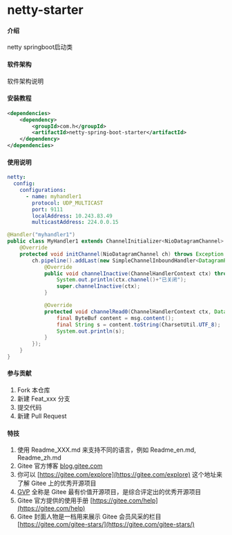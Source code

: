 # netty-starter

#### 介绍
netty springboot启动类

#### 软件架构
软件架构说明


#### 安装教程
```xml
<dependencies>
    <dependency>
        <groupId>com.h</groupId>
        <artifactId>netty-spring-boot-starter</artifactId>
    </dependency>
</dependencies>
```


#### 使用说明
```yml
netty:
  config:
    configurations:
      - name: myhandler1
        protocol: UDP_MULTICAST
        port: 9111
        localAddress: 10.243.83.49
        multicastAddress: 224.0.0.15
```
```java
@Handler("myhandler1")
public class MyHandler1 extends ChannelInitializer<NioDatagramChannel> {
    @Override
    protected void initChannel(NioDatagramChannel ch) throws Exception {
        ch.pipeline().addLast(new SimpleChannelInboundHandler<DatagramPacket>() {
            @Override
            public void channelInactive(ChannelHandlerContext ctx) throws Exception {
                System.out.println(ctx.channel()+"已关闭");
                super.channelInactive(ctx);
            }

            @Override
            protected void channelRead0(ChannelHandlerContext ctx, DatagramPacket msg) throws Exception {
                final ByteBuf content = msg.content();
                final String s = content.toString(CharsetUtil.UTF_8);
                System.out.println(s);
            }
        });
    }
}
```


#### 参与贡献

1.  Fork 本仓库
2.  新建 Feat_xxx 分支
3.  提交代码
4.  新建 Pull Request


#### 特技

1.  使用 Readme\_XXX.md 来支持不同的语言，例如 Readme\_en.md, Readme\_zh.md
2.  Gitee 官方博客 [blog.gitee.com](https://blog.gitee.com)
3.  你可以 [https://gitee.com/explore](https://gitee.com/explore) 这个地址来了解 Gitee 上的优秀开源项目
4.  [GVP](https://gitee.com/gvp) 全称是 Gitee 最有价值开源项目，是综合评定出的优秀开源项目
5.  Gitee 官方提供的使用手册 [https://gitee.com/help](https://gitee.com/help)
6.  Gitee 封面人物是一档用来展示 Gitee 会员风采的栏目 [https://gitee.com/gitee-stars/](https://gitee.com/gitee-stars/)
